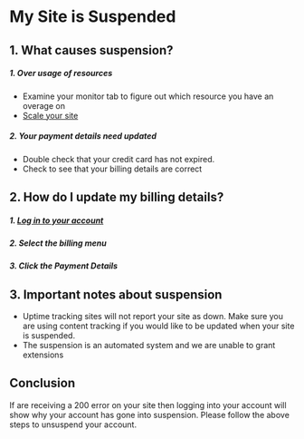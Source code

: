 # My Site is Suspended

## 1. What causes suspension?
#####  1. Over usage of resources
* Examine your monitor tab to figure out which resource you have an overage on
* [Scale your site](http://my.gearhost.com/how-to-scale-your-cloudsite.aspx)
 
##### 2. Your payment details need updated
* Double check that your credit card has not expired.
* Check to see that your billing details are correct 

## 2. How do I update my billing details?
##### 1. [Log in to your account](http://my.gearhost.com/login.aspx)
##### 2. Select the billing menu
##### 3. Click the Payment Details

## 3. Important notes about suspension
* Uptime tracking sites will not report your site as down. Make sure you are using content tracking if you would like to be updated when your site is suspended. 
* The suspension is an automated system and we are unable to grant extensions

## Conclusion
If are receiving a 200 error on your site then logging into your account will show why your account has gone into suspension. Please follow the above steps to unsuspend your account.